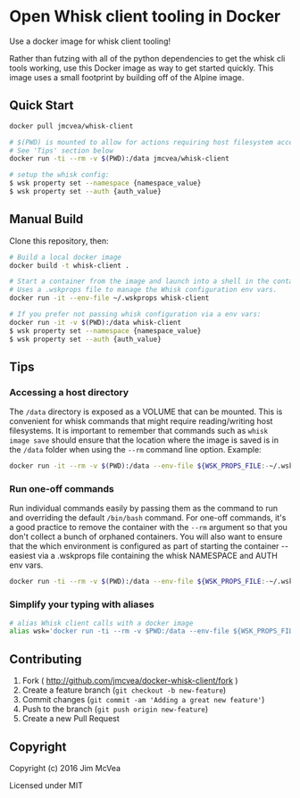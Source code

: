 # Open Whisk client tooling in Docker
Use a docker image for whisk client tooling!

Rather than futzing with all of the python dependencies to get the whisk cli tools working, use this Docker image as way to get started quickly.
This image uses a small footprint by building off of the Alpine image.

## Quick Start

```bash
docker pull jmcvea/whisk-client

# $(PWD) is mounted to allow for actions requiring host filesystem access.  
# See 'Tips' section below
docker run -ti --rm -v $(PWD):/data jmcvea/whisk-client

# setup the whisk config:
$ wsk property set --namespace {namespace_value}
$ wsk property set --auth {auth_value}
```


## Manual Build
Clone this repository, then:

```bash
# Build a local docker image
docker build -t whisk-client .

# Start a container from the image and launch into a shell in the container.
# Uses a .wskprops file to manage the Whisk configuration env vars.
docker run -it --env-file ~/.wskprops whisk-client

# If you prefer not passing whisk configuration via a env vars:
docker run -it -v $(PWD):/data whisk-client
$ wsk property set --namespace {namespace_value}
$ wsk property set --auth {auth_value}
```


## Tips

### Accessing a host directory
The `/data` directory is exposed as a VOLUME that can be mounted.  This is convenient for whisk
commands that might require reading/writing host filesystems.  It is important to remember that
commands such as `whisk image save` should ensure that the location where the image is saved is
in the `/data` folder when using the `--rm` command line option.  Example:

```bash
docker run -it --rm -v $(PWD):/data --env-file ${WSK_PROPS_FILE:-~/.wskprops} jmcvea/whisk-client wsk property get
```


### Run one-off commands
Run individual commands easily by passing them as the command to run and overriding the default `/bin/bash` command.  For one-off commands, it's a good practice to remove the container with the `--rm` argument so that you don't collect a bunch of orphaned containers.  You will also want to ensure that the which environment is configured as part of starting the container -- easiest via a .wskprops file containing the whisk NAMESPACE and AUTH env vars.

```bash
docker run -ti --rm -v $(PWD):/data --env-file ${WSK_PROPS_FILE:-~/.wskprops} jmcvea/whisk-client wsk property get`
```


### Simplify your typing with aliases
```bash
# alias Whisk client calls with a docker image
alias wsk='docker run -ti --rm -v $PWD:/data --env-file ${WSK_PROPS_FILE:-~/.wskprops} jmcvea/whisk-client'
```


## Contributing

1. Fork ( http://github.com/jmcvea/docker-whisk-client/fork )
2. Create a feature branch (`git checkout -b new-feature`)
3. Commit changes (`git commit -am 'Adding a great new feature'`)
4. Push to the branch (`git push origin new-feature`)
5. Create a new Pull Request


## Copyright

Copyright (c) 2016 Jim McVea

Licensed under MIT
